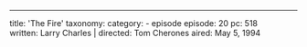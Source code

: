 ---
title: 'The Fire'
taxonomy:
    category:
        - episode
episode: 20
pc: 518         
written: Larry Charles                  |
directed: Tom Cherones
aired: May 5, 1994
